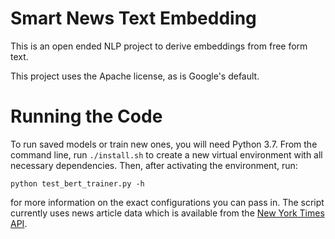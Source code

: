# Smart News Text Embedding

This is an open ended NLP project to derive embeddings from free form text.

This project uses the Apache license, as is Google's default.

# Running the Code

To run saved models or train new ones, you will need Python 3.7. From the command line, run `./install.sh` to create a new virtual environment with all necessary dependencies. Then, after activating the environment, run:

`python test_bert_trainer.py -h`

for more information on the exact configurations you can pass in. The script currently uses news article data which is available from the [New York Times API](https://developer.nytimes.com/).

